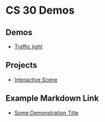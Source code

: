 # CS 30 Demos

## Demos
- [Traffic light](01-ball)

## Projects
- [Interactive Scene](02-scene)

## Example Markdown Link
- [Some Demonstration Title](01-demo-folder)

